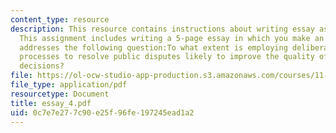 ```yaml
---
content_type: resource
description: This resource contains instructions about writing essay assignment 4.
  This assignment includes writing a 5-page essay in which you make an argument that
  addresses the following question:To what extent is employing deliberative, consensus-based
  processes to resolve public disputes likely to improve the quality of our public
  decisions?
file: https://ol-ocw-studio-app-production.s3.amazonaws.com/courses/11-007-resolving-public-disputes-spring-2005/0c7e7e277c90e25f96fe197245ead1a2_essay_4.pdf
file_type: application/pdf
resourcetype: Document
title: essay_4.pdf
uid: 0c7e7e27-7c90-e25f-96fe-197245ead1a2
---
```


